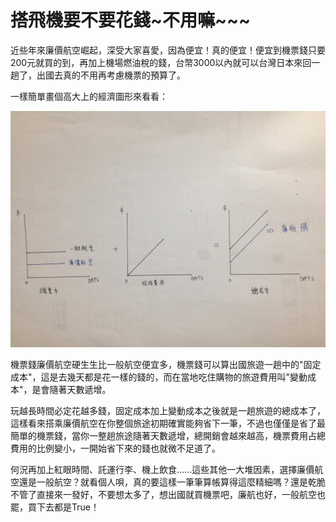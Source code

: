 # 搭飛機要不要花錢~不用嘛~~~

近些年來廉價航空崛起，深受大家喜愛，因為便宜！真的便宜！便宜到機票錢只要200元就買的到，再加上機場燃油稅的錢，台幣3000以內就可以台灣日本來回一趟了，出國去真的不用再考慮機票的預算了。

一樣簡單畫個高大上的經濟圖形來看看：

![IMG_9530](IMG_9530.JPG)

機票錢廉價航空硬生生比一般航空便宜多，機票錢可以算出國旅遊一趟中的"固定成本"，這是去幾天都是花一樣的錢的，而在當地吃住購物的旅遊費用叫"變動成本"，是會隨著天數遞增。

玩越長時間必定花越多錢，固定成本加上變動成本之後就是一趟旅遊的總成本了，這樣看來搭乘廉價航空在你整個旅途初期確實能夠省下一筆，不過也僅僅是省了最簡單的機票錢，當你一整趟旅途隨著天數遞增，總開銷會越來越高，機票費用占總費用的比例變小，一開始省下來的錢也就微不足道了。

何況再加上紅眼時間、託運行李、機上飲食......這些其他一大堆因素，選擇廉價航空還是一般航空？就看個人唄，真的要這樣一筆筆算帳算得這麼精細嗎？還是乾脆不管了直接來一發好，不要想太多了，想出國就買機票吧，廉航也好，一般航空也罷，買下去都是True！
